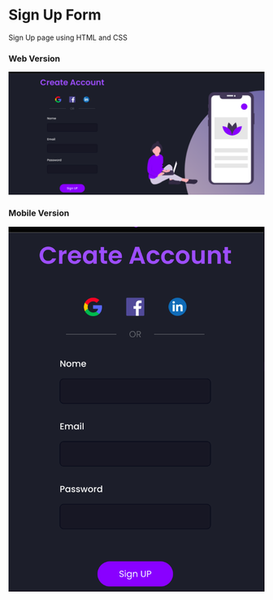# Sign Up Form

Sign Up page using HTML and CSS

### Web Version

<img src="assets/web_version.png" alt="Web Version">

### Mobile Version

<img src="assets/mobile_version.png" alt="Mobile Version">
